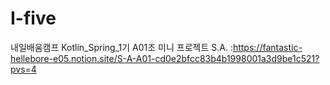# I-five
내일배움캠프 Kotlin_Spring_1기 A01조 미니 프로젝트
S.A. :https://fantastic-hellebore-e05.notion.site/S-A-A01-cd0e2bfcc83b4b1998001a3d9be1c521?pvs=4
